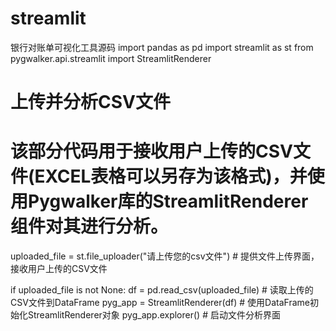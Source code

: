 # streamlit
银行对账单可视化工具源码
import pandas as pd
import streamlit as st
from pygwalker.api.streamlit import StreamlitRenderer

# 上传并分析CSV文件
# 该部分代码用于接收用户上传的CSV文件(EXCEL表格可以另存为该格式)，并使用Pygwalker库的StreamlitRenderer组件对其进行分析。

uploaded_file = st.file_uploader("请上传您的csv文件")  # 提供文件上传界面，接收用户上传的CSV文件

if uploaded_file is not None:
    df = pd.read_csv(uploaded_file)  # 读取上传的CSV文件到DataFrame
    pyg_app = StreamlitRenderer(df)  # 使用DataFrame初始化StreamlitRenderer对象
    pyg_app.explorer()  # 启动文件分析界面

